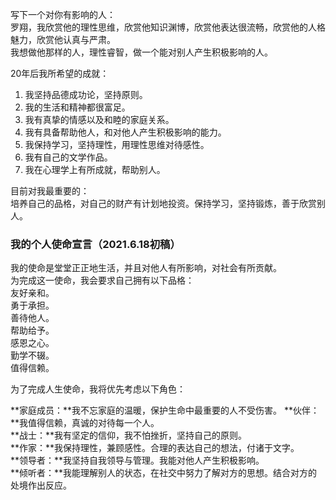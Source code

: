 
写下一个对你有影响的人：  
罗翔，我欣赏他的理性思维，欣赏他知识渊博，欣赏他表达很流畅，欣赏他的人格魅力，欣赏他认真与严肃。  
我想做他那样的人，理性睿智，做一个能对别人产生积极影响的人。  

20年后我所希望的成就：  
1. 我坚持品德成功论，坚持原则。  
2. 我的生活和精神都很富足。   
3. 我有真挚的情感以及和睦的家庭关系。  
4. 我有具备帮助他人，和对他人产生积极影响的能力。  
5. 我保持学习，坚持理性，用理性思维对待感性。  
6. 我有自己的文学作品。  
7. 我在心理学上有所成就，帮助别人。  

目前对我最重要的：  
培养自己的品格，对自己的财产有计划地投资。保持学习，坚持锻炼，善于欣赏别人。

### 我的个人使命宣言（2021.6.18初稿）  

我的使命是堂堂正正地生活，并且对他人有所影响，对社会有所贡献。  
为完成这一使命，我会要求自己拥有以下品格：  
友好亲和。  
勇于承担。   
善待他人。   
帮助给予。  
感恩之心。  
勤学不辍。  
值得信赖。  

为了完成人生使命，我将优先考虑以下角色：  

**家庭成员：**我不忘家庭的温暖，保护生命中最重要的人不受伤害。
**伙伴：**我值得信赖，真诚的对待每一个人。  
**战士：**我有坚定的信仰，我不怕挫折，坚持自己的原则。  
**作家：**我保持理性，兼顾感性。合理的表达自己的想法，付诸于文字。  
**领导者：**我坚持自我领导与管理。我能对他人产生积极影响。  
**倾听者：**我能理解别人的状态，在社交中努力了解对方的思想。结合对方的处境作出反应。   
 







